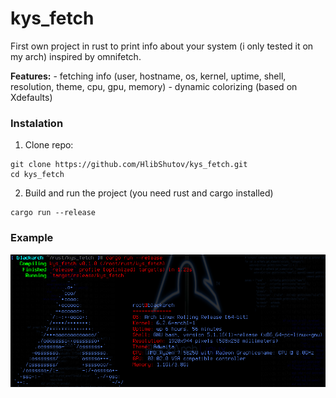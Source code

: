 # kys_fetch

First own project in rust to print info about your system (i only tested it on my arch) inspired by omnifetch.

 **Features:**
    - fetching info (user, hostname, os, kernel, uptime, shell, resolution, theme, cpu, gpu, memory)
    - dynamic colorizing (based on Xdefaults)

### Instalation

1. Clone repo:
```
git clone https://github.com/HlibShutov/kys_fetch.git
cd kys_fetch
```

2. Build and run the project
(you need rust and cargo installed)
```
cargo run --release
```

### Example
![Example](/screenshots/example.png)
